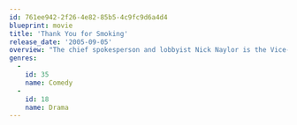 ```yaml
---
id: 761ee942-2f26-4e82-85b5-4c9fc9d6a4d4
blueprint: movie
title: 'Thank You for Smoking'
release_date: '2005-09-05'
overview: "The chief spokesperson and lobbyist Nick Naylor is the Vice-President of the Academy of Tobacco Studies. He is talented in speaking and spins argument to defend the cigarette industry in the most difficult situations. His best friends are Polly Bailey that works in the Moderation Council in alcohol business, and Bobby Jay Bliss of the gun business own advisory group SAFETY. They frequently meet each other in a bar and they self-entitle the Mod Squad a.k.a. Merchants of Death, disputing which industry has killed more people. Nick's greatest enemy is Vermont's Senator Ortolan Finistirre, who defends in the Senate the use a skull and crossed bones in the cigarette packs. Nick's son Joey Naylor lives with his mother, and has the chance to know his father in a business trip. When the ambitious reporter Heather Holloway betrays Nick disclosing confidences he had in bed with her, his life turns upside-down. But Nick is good in what he does for the mortgage."
genres:
  -
    id: 35
    name: Comedy
  -
    id: 18
    name: Drama
---
```

